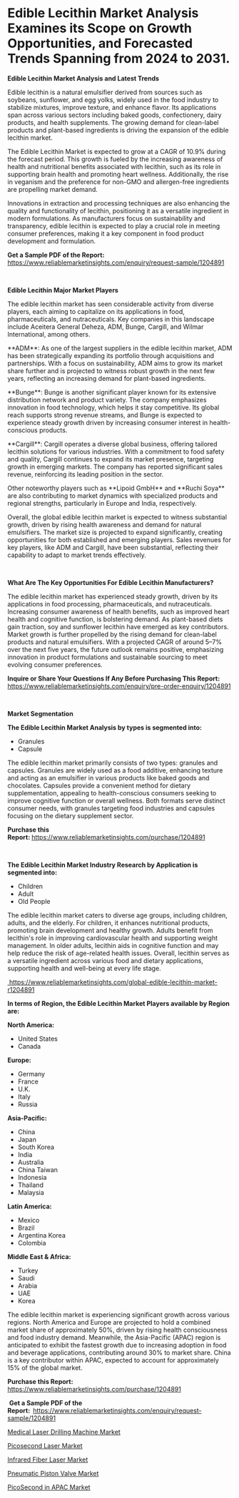 <p><h1>Edible Lecithin Market Analysis Examines its Scope on Growth Opportunities, and Forecasted Trends Spanning from 2024 to 2031.</h1></p><p><strong>Edible Lecithin Market Analysis and Latest Trends</strong></p>
<p><p>Edible lecithin is a natural emulsifier derived from sources such as soybeans, sunflower, and egg yolks, widely used in the food industry to stabilize mixtures, improve texture, and enhance flavor. Its applications span across various sectors including baked goods, confectionery, dairy products, and health supplements. The growing demand for clean-label products and plant-based ingredients is driving the expansion of the edible lecithin market.</p><p>The Edible Lecithin Market is expected to grow at a CAGR of 10.9% during the forecast period. This growth is fueled by the increasing awareness of health and nutritional benefits associated with lecithin, such as its role in supporting brain health and promoting heart wellness. Additionally, the rise in veganism and the preference for non-GMO and allergen-free ingredients are propelling market demand. </p><p>Innovations in extraction and processing techniques are also enhancing the quality and functionality of lecithin, positioning it as a versatile ingredient in modern formulations. As manufacturers focus on sustainability and transparency, edible lecithin is expected to play a crucial role in meeting consumer preferences, making it a key component in food product development and formulation.</p></p>
<p><strong>Get a Sample PDF of the Report:&nbsp;</strong> <a href="https://www.reliablemarketinsights.com/enquiry/request-sample/1204891?utm_campaign=1685&utm_medium=2&utm_source=Github&utm_content=ia&utm_term=16102024&utm_id=edible-lecithin">https://www.reliablemarketinsights.com/enquiry/request-sample/1204891</a></p>
<p>&nbsp;</p>
<p><strong>Edible Lecithin Major Market Players</strong></p>
<p><p>The edible lecithin market has seen considerable activity from diverse players, each aiming to capitalize on its applications in food, pharmaceuticals, and nutraceuticals. Key companies in this landscape include Aceitera General Deheza, ADM, Bunge, Cargill, and Wilmar International, among others.</p><p>**ADM**: As one of the largest suppliers in the edible lecithin market, ADM has been strategically expanding its portfolio through acquisitions and partnerships. With a focus on sustainability, ADM aims to grow its market share further and is projected to witness robust growth in the next few years, reflecting an increasing demand for plant-based ingredients.</p><p>**Bunge**: Bunge is another significant player known for its extensive distribution network and product variety. The company emphasizes innovation in food technology, which helps it stay competitive. Its global reach supports strong revenue streams, and Bunge is expected to experience steady growth driven by increasing consumer interest in health-conscious products.</p><p>**Cargill**: Cargill operates a diverse global business, offering tailored lecithin solutions for various industries. With a commitment to food safety and quality, Cargill continues to expand its market presence, targeting growth in emerging markets. The company has reported significant sales revenue, reinforcing its leading position in the sector.</p><p>Other noteworthy players such as **Lipoid GmbH** and **Ruchi Soya** are also contributing to market dynamics with specialized products and regional strengths, particularly in Europe and India, respectively.</p><p>Overall, the global edible lecithin market is expected to witness substantial growth, driven by rising health awareness and demand for natural emulsifiers. The market size is projected to expand significantly, creating opportunities for both established and emerging players. Sales revenues for key players, like ADM and Cargill, have been substantial, reflecting their capability to adapt to market trends effectively.</p></p>
<p>&nbsp;</p>
<p><strong>What Are The Key Opportunities For Edible Lecithin Manufacturers?</strong></p>
<p><p>The edible lecithin market has experienced steady growth, driven by its applications in food processing, pharmaceuticals, and nutraceuticals. Increasing consumer awareness of health benefits, such as improved heart health and cognitive function, is bolstering demand. As plant-based diets gain traction, soy and sunflower lecithin have emerged as key contributors. Market growth is further propelled by the rising demand for clean-label products and natural emulsifiers. With a projected CAGR of around 5–7% over the next five years, the future outlook remains positive, emphasizing innovation in product formulations and sustainable sourcing to meet evolving consumer preferences.</p></p>
<p><strong>Inquire or Share Your Questions If Any Before Purchasing This Report:</strong> <a href="https://www.reliablemarketinsights.com/enquiry/pre-order-enquiry/1204891?utm_campaign=1685&utm_medium=2&utm_source=Github&utm_content=ia&utm_term=16102024&utm_id=edible-lecithin">https://www.reliablemarketinsights.com/enquiry/pre-order-enquiry/1204891</a></p>
<p>&nbsp;</p>
<p><strong>Market Segmentation</strong></p>
<p><strong>The Edible Lecithin Market Analysis by types is segmented into:</strong></p>
<p><ul><li>Granules</li><li>Capsule</li></ul></p>
<p><p>The edible lecithin market primarily consists of two types: granules and capsules. Granules are widely used as a food additive, enhancing texture and acting as an emulsifier in various products like baked goods and chocolates. Capsules provide a convenient method for dietary supplementation, appealing to health-conscious consumers seeking to improve cognitive function or overall wellness. Both formats serve distinct consumer needs, with granules targeting food industries and capsules focusing on the dietary supplement sector.</p></p>
<p><strong>Purchase this Report:&nbsp;</strong><a href="https://www.reliablemarketinsights.com/purchase/1204891?utm_campaign=1685&utm_medium=2&utm_source=Github&utm_content=ia&utm_term=16102024&utm_id=edible-lecithin">https://www.reliablemarketinsights.com/purchase/1204891</a></p>
<p>&nbsp;</p>
<p><strong>The Edible Lecithin Market Industry Research by Application is segmented into:</strong></p>
<p><ul><li>Children</li><li>Adult</li><li>Old People</li></ul></p>
<p><p>The edible lecithin market caters to diverse age groups, including children, adults, and the elderly. For children, it enhances nutritional products, promoting brain development and healthy growth. Adults benefit from lecithin's role in improving cardiovascular health and supporting weight management. In older adults, lecithin aids in cognitive function and may help reduce the risk of age-related health issues. Overall, lecithin serves as a versatile ingredient across various food and dietary applications, supporting health and well-being at every life stage.</p></p>
<p><a href="https://www.reliablemarketinsights.com/global-edible-lecithin-market-r1204891?utm_campaign=1685&utm_medium=2&utm_source=Github&utm_content=ia&utm_term=16102024&utm_id=edible-lecithin">&nbsp;https://www.reliablemarketinsights.com/global-edible-lecithin-market-r1204891</a></p>
<p><strong>In terms of Region, the Edible Lecithin Market Players available by Region are:</strong></p>
<p>
    <p> <strong> North America: </strong>
        <ul>
            <li>United States</li>
            <li>Canada</li>
        </ul>
        </p> 
    <p> <strong> Europe: </strong>
        <ul>
            <li>Germany</li>
            <li>France</li>
            <li>U.K.</li>
            <li>Italy</li>
            <li>Russia</li>
        </ul>
        </p> 
    <p> <strong> Asia-Pacific: </strong>
        <ul>
            <li>China</li>
            <li>Japan</li>
            <li>South Korea</li>
            <li>India</li>
            <li>Australia</li>
            <li>China Taiwan</li>
            <li>Indonesia</li>
            <li>Thailand</li>
            <li>Malaysia</li>
        </ul>
        </p> 
    <p> <strong> Latin America: </strong>
        <ul>
            <li>Mexico</li>
            <li>Brazil</li>
            <li>Argentina Korea</li>
            <li>Colombia</li>
        </ul>
        </p> 
    <p> <strong> Middle East & Africa: </strong>
        <ul>
            <li>Turkey</li>
            <li>Saudi</li>
            <li>Arabia</li>
            <li>UAE</li>
            <li>Korea</li>
        </ul>
    </p>
    </p>
<p><p>The edible lecithin market is experiencing significant growth across various regions. North America and Europe are projected to hold a combined market share of approximately 50%, driven by rising health consciousness and food industry demand. Meanwhile, the Asia-Pacific (APAC) region is anticipated to exhibit the fastest growth due to increasing adoption in food and beverage applications, contributing around 30% to market share. China is a key contributor within APAC, expected to account for approximately 15% of the global market.</p></p>
<p><strong>Purchase this Report: </strong><a href="https://www.reliablemarketinsights.com/purchase/1204891?utm_campaign=1685&utm_medium=2&utm_source=Github&utm_content=ia&utm_term=16102024&utm_id=edible-lecithin">https://www.reliablemarketinsights.com/purchase/1204891</a></p>
<p>&nbsp;<strong>Get a Sample PDF of the Report:&nbsp;&nbsp;</strong><a href="https://www.reliablemarketinsights.com/enquiry/request-sample/1204891?utm_campaign=1685&utm_medium=2&utm_source=Github&utm_content=ia&utm_term=16102024&utm_id=edible-lecithin">https://www.reliablemarketinsights.com/enquiry/request-sample/1204891</a></p>
<p><strong></strong></p>
<p><p><a href="https://www.linkedin.com/pulse/medical-laser-drilling-machine-market-velocity-79-n8c0f?trk=public_post_embed_feed-article-content&utm_campaign=1685&utm_medium=2&utm_source=Github&utm_content=ia&utm_term=16102024&utm_id=edible-lecithin">Medical Laser Drilling Machine Market</a></p><p><a href="https://www.linkedin.com/pulse/trends-global-picosecond-laser-market-forecast-analysis-bvlyf?trk=public_post_embed_feed-article-content&utm_campaign=1685&utm_medium=2&utm_source=Github&utm_content=ia&utm_term=16102024&utm_id=edible-lecithin">Picosecond Laser Market</a></p><p><a href="https://www.linkedin.com/pulse/infrared-fiber-laser-market-global-insights-regional-analysis-wecff?trk=public_post_embed_feed-article-content&utm_campaign=1685&utm_medium=2&utm_source=Github&utm_content=ia&utm_term=16102024&utm_id=edible-lecithin">Infrared Fiber Laser Market</a></p><p><a href="https://issuu.com/reportprime-2/docs/pneumatic-piston-valve-market-size-_b7a730c9ffc44d?utm_campaign=1685&utm_medium=2&utm_source=Github&utm_content=ia&utm_term=16102024&utm_id=edible-lecithin">Pneumatic Piston Valve Market</a></p><p><a href="https://www.linkedin.com/pulse/picosecond-apac-momentum-charting-58-cagr-path-2024-2031-fsbsf?trk=public_post_embed_feed-article-content&utm_campaign=1685&utm_medium=2&utm_source=Github&utm_content=ia&utm_term=16102024&utm_id=edible-lecithin">PicoSecond in APAC Market</a></p></p>